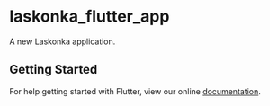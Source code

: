 # laskonka_flutter_app

A new Laskonka application.

## Getting Started

For help getting started with Flutter, view our online
[documentation](https://flutter.io/).
